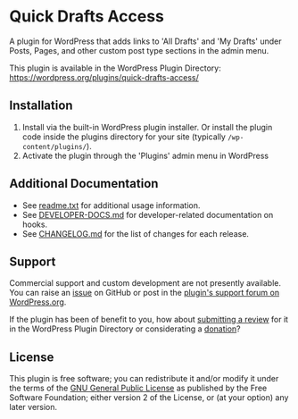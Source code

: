 # Quick Drafts Access

A plugin for WordPress that adds links to 'All Drafts' and 'My Drafts' under Posts, Pages, and other custom post type sections in the admin menu.

This plugin is available in the WordPress Plugin Directory: https://wordpress.org/plugins/quick-drafts-access/


## Installation

1. Install via the built-in WordPress plugin installer. Or install the plugin code inside the plugins directory for your site (typically `/wp-content/plugins/`).
2. Activate the plugin through the 'Plugins' admin menu in WordPress


## Additional Documentation

* See [readme.txt](https://github.com/coffee2code/quick-drafts-access/blob/master/readme.txt) for additional usage information.
* See [DEVELOPER-DOCS.md](DEVELOPER_DOCS.md) for developer-related documentation on hooks.
* See [CHANGELOG.md](CHANGELOG.md) for the list of changes for each release.


## Support

Commercial support and custom development are not presently available. You can raise an [issue](https://github.com/coffee2code/quick-drafts-access/issues) on GitHub or post in the [plugin's support forum on WordPress.org](https://wordpress.org/support/plugin/quick-drafts-access/).

If the plugin has been of benefit to you, how about [submitting a review](https://wordpress.org/support/plugin/quick-drafts-access/reviews/) for it in the WordPress Plugin Directory or considerating a [donation](https://www.paypal.com/cgi-bin/webscr?cmd=_s-xclick&hosted_button_id=6ARCFJ9TX3522)?


## License

This plugin is free software; you can redistribute it and/or modify it under the terms of the [GNU General Public License](https://www.gnu.org/licenses/gpl-2.0.html) as published by the Free Software Foundation; either version 2 of the License, or (at your option) any later version.